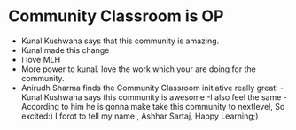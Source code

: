 # Community Classroom is OP

- Kunal Kushwaha says that this community is amazing.
- Kunal made this change
- I love MLH
- More power to kunal. love the work which your are doing for the community.
- Anirudh Sharma finds the Community Classroom initiative really great!
-Kunal Kushwaha says this community is awesome
-I also feel the same
-According to him he is gonna make take this community to nextlevel, So excited:)
I forot to tell my name , Ashhar Sartaj, Happy Learning;)
